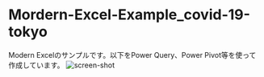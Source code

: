 # Mordern-Excel-Example_covid-19-tokyo
Modern Excelのサンプルです。以下をPower Query、Power Pivot等を使って作成しています。
![screen-shot](https://user-images.githubusercontent.com/58804016/143526689-aca1da66-843b-46e8-8c2c-e88d71f51bea.jpg)
